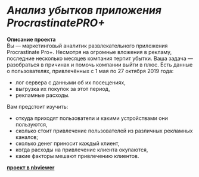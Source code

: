 # <i>Анализ убытков приложения ProcrastinatePRO+</i>


<b>Описание проекта</b><br/>
Вы — маркетинговый аналитик развлекательного приложения Procrastinate Pro+. Несмотря на огромные вложения в рекламу, последние несколько месяцев компания терпит убытки. Ваша задача — разобраться в причинах и помочь компании выйти в плюс.
Есть данные о пользователях, привлечённых с 1 мая по 27 октября 2019 года:
  * лог сервера с данными об их посещениях,
  * выгрузка их покупок за этот период,
  * рекламные расходы.<br/>
  
Вам предстоит изучить:
  * откуда приходят пользователи и какими устройствами они пользуются,
  * сколько стоит привлечение пользователей из различных рекламных каналов;
  * сколько денег приносит каждый клиент,
  * когда расходы на привлечение клиента окупаются,
  * какие факторы мешают привлечению клиентов.


[<b>проект в nbviewer</b>](https://nbviewer.org/github/Senyanordwest/yandex.praktikum/blob/main/project_07_ppro%2B/project_07_ppro.ipynb)
